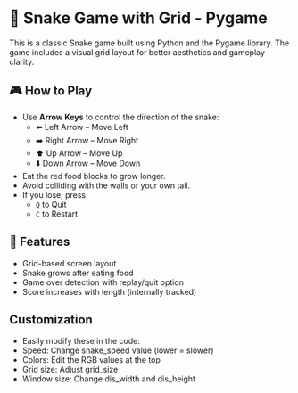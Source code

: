 # 🐍 Snake Game with Grid - Pygame

This is a classic Snake game built using Python and the Pygame library. The game includes a visual grid layout for better aesthetics and gameplay clarity.

## 🎮 How to Play

- Use **Arrow Keys** to control the direction of the snake:
  - ⬅️ Left Arrow – Move Left  
  - ➡️ Right Arrow – Move Right  
  - ⬆️ Up Arrow – Move Up  
  - ⬇️ Down Arrow – Move Down
- Eat the red food blocks to grow longer.
- Avoid colliding with the walls or your own tail.
- If you lose, press:
  - `Q` to Quit  
  - `C` to Restart

## 🧱 Features

- Grid-based screen layout
- Snake grows after eating food
- Game over detection with replay/quit option
- Score increases with length (internally tracked)

## Customization

- Easily modify these in the code:
- Speed: Change snake_speed value (lower = slower)
- Colors: Edit the RGB values at the top
- Grid size: Adjust grid_size
- Window size: Change dis_width and dis_height
